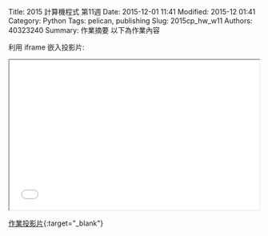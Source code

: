 Title: 2015 計算機程式 第11週
Date: 2015-12-01 11:41
Modified: 2015-12 01:41
Category: Python
Tags: pelican, publishing
Slug: 2015cp_hw_w11
Authors: 40323240
Summary: 作業摘要
以下為作業內容

利用 iframe 嵌入投影片:

<iframe src="simplest11.html" width="500" height="300"></iframe>

[作業投影片](simplest11.html){:target="_blank"}

